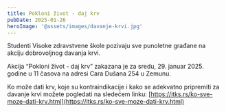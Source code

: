 ```yaml
---
title: Pokloni život - daj krv
pubDate: 2025-01-26
heroImage: '@assets/images/davanje-krvi.jpg'
---
```


Studenti Visoke zdravstvene škole pozivaju sve punoletne građane na akciju dobrovoljnog davanja krvi.

Akcija “Pokloni život - daj krv” zakazana je za sredu, 29. januar 2025. godine u 11 časova na adresi Cara Dušana 254 u Zemunu.

Ko može dati krv, koje su kontraindikacije i kako se adekvatno pripremiti za davanje krvi možete pogledati na sledećem linku: [https://itks.rs/ko-sve-moze-dati-krv.html](https://itks.rs/ko-sve-moze-dati-krv.html)
